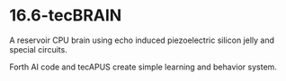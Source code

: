 # 16.6-tecBRAIN

A reservoir CPU brain using echo induced piezoelectric silicon jelly and special circuits. 

Forth AI code and tecAPUS create simple learning and behavior system.
